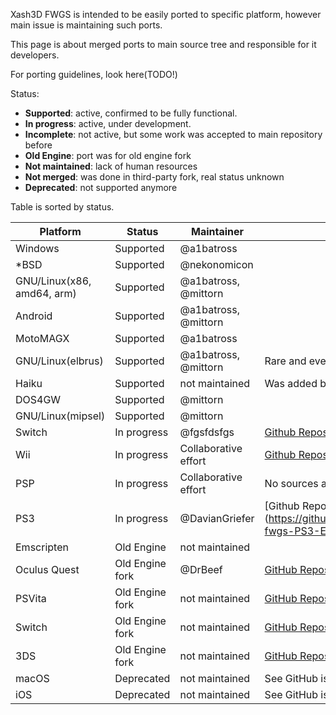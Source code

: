 Xash3D FWGS is intended to be easily ported to specific platform, however main issue is maintaining such ports. 

This page is about merged ports to main source tree and responsible for it developers.

For porting guidelines, look here(TODO!)

Status: 
* **Supported**: active, confirmed to be fully functional.
* **In progress**: active, under development.
* **Incomplete**:  not active, but some work was accepted to main repository before
* **Old Engine**: port was for old engine fork
* **Not maintained**: lack of human resources
* **Not merged**: was done in third-party fork, real status unknown
* **Deprecated**: not supported anymore

Table is sorted by status.

| Platform        | Status                     | Maintainer           | Note
| --------        | ------                     | ----------           | ----
| Windows         | Supported                  | @a1batross           |
| *BSD            | Supported                  | @nekonomicon         |
| GNU/Linux(x86, amd64, arm) | Supported       | @a1batross, @mittorn |
| Android         | Supported                  | @a1batross, @mittorn |
| MotoMAGX        | Supported                  | @a1batross           |
| GNU/Linux(elbrus) | Supported                | @a1batross, @mittorn | Rare and eventual access to e2k machine
| Haiku           | Supported                  | not maintained       | Was added by #478 and #483
| DOS4GW          | Supported                  | @mittorn             |
| GNU/Linux(mipsel) | Supported                | @mittorn             |
| Switch          | In progress                | @fgsfdsfgs           | [Github Repository](https://github.com/fgsfdsfgs/xash3d-fwgs/tree/switch_new) 
| Wii             | In progress                | Collaborative effort | [Github Repository](https://github.com/saucesaft/xash3d-wii) 
| PSP             | In progress                | Collaborative effort | No sources available at this moment
| PS3             | In progress                | @DavianGriefer       | [Github Repository] (https://github.com/DavianGriefer/Xash3d-fwgs-PS3-Edition)
| Emscripten      | Old Engine                 | not maintained       | 
| Oculus Quest    | Old Engine fork            | @DrBeef              | [GitHub Repository](https://github.com/DrBeef/Lambda1VR)
| PSVita          | Old Engine fork            | not maintained       | [GitHub Repository](https://github.com/fgsfdsfgs/vitaXash3D)
| Switch          | Old Engine fork            | not maintained       | [GitHub Repository](https://github.com/switchports/xash3d-switch)
| 3DS             | Old Engine fork            | not maintained       | [GitHub Repository](https://github.com/masterfeizz/Xash3DS)
| macOS           | Deprecated                 | not maintained       | See GitHub issue #61
| iOS             | Deprecated                 | not maintained       | See GitHub issue #61
